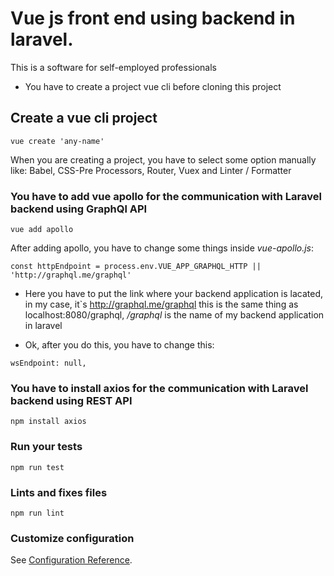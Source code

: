 # Vue js front end using backend in laravel. 

This is a software for self-employed professionals

- You have to create a project vue cli before cloning this project

## Create a vue cli project
```
vue create 'any-name'
```

When you are creating a project, you have to select some option manually like: 
Babel, CSS-Pre Processors, Router, Vuex and Linter / Formatter

### You have to add vue apollo for the communication with Laravel backend using GraphQl API
```
vue add apollo
```

After adding apollo, you have to change some things inside *vue-apollo.js*:
```
const httpEndpoint = process.env.VUE_APP_GRAPHQL_HTTP || 'http://graphql.me/graphql' 
```
- Here you have to put the link where your backend application is lacated, in my case, it`s http://graphql.me/graphql this is the same thing as localhost:8080/graphql, */graphql* is the name of my backend application in laravel

- Ok, after you do this, you have to change this:
```
wsEndpoint: null, 
```

### You have to install axios for the communication with Laravel backend using REST API

```
npm install axios
```

### Run your tests
```
npm run test
```

### Lints and fixes files
```
npm run lint
```

### Customize configuration
See [Configuration Reference](https://cli.vuejs.org/config/).
